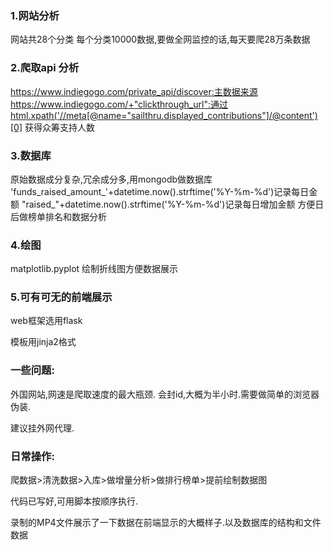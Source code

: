 ### 1.网站分析

网站共28个分类
每个分类10000数据,要做全网监控的话,每天要爬28万条数据

### 2.爬取api 分析

https://www.indiegogo.com/private_api/discover:主数据来源
https://www.indiegogo.com/+"clickthrough_url":通过html.xpath('//meta[@name="sailthru.displayed_contributions"]/@content')[0] 获得众筹支持人数

### 3.数据库

原始数据成分复杂,冗余成分多,用mongodb做数据库
'funds_raised_amount_'+datetime.now().strftime('%Y-%m-%d')记录每日金额
"raised_"+datetime.now().strftime('%Y-%m-%d')记录每日增加金额
方便日后做榜单排名和数据分析

### 4.绘图

matplotlib.pyplot 绘制折线图方便数据展示

### 5.可有可无的前端展示

web框架选用flask

模板用jinja2格式

### 一些问题:

外国网站,网速是爬取速度的最大瓶颈.
会封id,大概为半小时.需要做简单的浏览器伪装.

建议挂外网代理.

### 日常操作:

爬数据>清洗数据>入库>做增量分析>做排行榜单>提前绘制数据图

代码已写好,可用脚本按顺序执行.

录制的MP4文件展示了一下数据在前端显示的大概样子.以及数据库的结构和文件数据

